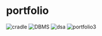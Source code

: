 # portfolio
![cradle](https://github.com/sathish8155/portfolio/assets/130276008/1dada79a-9767-472a-9458-cd06ee9e96d5)
![DBMS](https://github.com/sathish8155/portfolio/assets/130276008/07c995d2-70b5-40dc-b8a6-84a8cbd727c5)
![dsa](https://github.com/sathish8155/portfolio/assets/130276008/bcc29f04-30dd-4531-9821-06c180be59b1)
![portfolio3](https://github.com/sathish8155/portfolio/assets/130276008/0d3d28f5-3bac-40c3-8110-e067306dda40)

